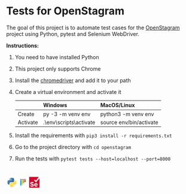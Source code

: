 # Tests for OpenStagram

The goal of this project is to automate test cases for the [OpenStagram](https://github.com/gutierrezdnf/openstagram) project using Python, pytest and Selenium WebDriver.

**Instructions:**

1. You need to have installed Python
2. This project only supports Chrome
3. Install the [chromedriver](https://chromedriver.chromium.org/downloads) and add it to your path
4. Create a virtual environment and activate it

    |          | Windows                | MacOS/Linux             |
    |----------|------------------------|-------------------------|
    | Create   | py -3 -m venv env      | python3 -m venv env     |
    | Activate | .\env\scripts\activate | source env/bin/activate |

5. Install the requirements with `pip3 install -r requirements.txt`
6. Go to the project directory with `cd openstagram`
7. Run the tests with `pytest tests --host=localhost --port=8000`

#

<a href="#">
    <img align="left" width="30" src="https://github.com/devicons/devicon/blob/master/icons/python/python-original.svg" alt="Python">
    <img align="left" width="30" src="https://github.com/devicons/devicon/blob/master/icons/pytest/pytest-original.svg" alt="pytest">
    <img align="left" width="30" src="https://github.com/devicons/devicon/blob/master/icons/selenium/selenium-original.svg" alt="Selenium">
</a>
